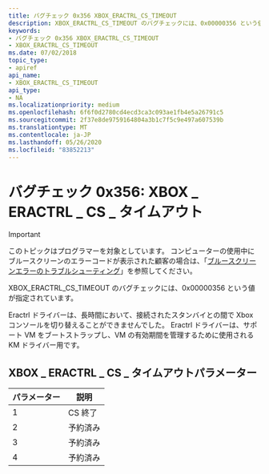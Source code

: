 ```yaml
---
title: バグチェック 0x356 XBOX_ERACTRL_CS_TIMEOUT
description: XBOX_ERACTRL_CS_TIMEOUT のバグチェックには、0x00000356 という値が指定されています。
keywords:
- バグチェック 0x356 XBOX_ERACTRL_CS_TIMEOUT
- XBOX_ERACTRL_CS_TIMEOUT
ms.date: 07/02/2018
topic_type:
- apiref
api_name:
- XBOX_ERACTRL_CS_TIMEOUT
api_type:
- NA
ms.localizationpriority: medium
ms.openlocfilehash: 6f6f0d2780cd4ecd3ca3c093ae1fb4e5a26791c5
ms.sourcegitcommit: 2f37e8de9759164804a3b1c7f5c9e497a607539b
ms.translationtype: MT
ms.contentlocale: ja-JP
ms.lasthandoff: 05/26/2020
ms.locfileid: "83852213"
---
```

# <a name="bug-check-0x356-xbox_eractrl_cs_timeout"></a>バグチェック 0x356: XBOX \_ ERACTRL \_ CS \_ タイムアウト

> [!IMPORTANT]
> このトピックはプログラマーを対象としています。 コンピューターの使用中にブルースクリーンのエラーコードが表示された顧客の場合は、「[ブルースクリーンエラーのトラブルシューティング](https://www.windows.com/stopcode)」を参照してください。


XBOX_ERACTRL_CS_TIMEOUT のバグチェックには、0x00000356 という値が指定されています。 

Eractrl ドライバーは、長時間において、接続されたスタンバイとの間で Xbox コンソールを切り替えることができませんでした。 Eractrl ドライバーは、サポート VM をブートストラップし、VM の有効期間を管理するために使用される KM ドライバー用です。

## <a name="xbox_eractrl_cs_timeout-parameters"></a>XBOX \_ ERACTRL \_ CS \_ タイムアウトパラメーター

パラメーター | 説明 
|---------|--------------|
1 | CS 終了
2 | 予約済み
3 | 予約済み
4 | 予約済み


 

 




